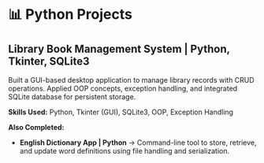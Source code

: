 # 📊 Python Projects  

## Library Book Management System | Python, Tkinter, SQLite3
Built a GUI-based desktop application to manage library records with CRUD operations. Applied OOP concepts, exception handling, and integrated SQLite database for persistent storage.

**Skills Used:** Python, Tkinter (GUI), SQLite3, OOP, Exception Handling

**Also Completed:**  
- **English Dictionary App | Python** → Command-line tool to store, retrieve, and update word definitions using file handling and serialization.  
